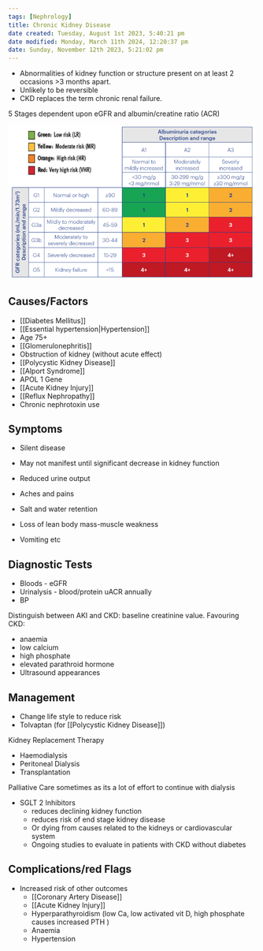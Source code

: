 ```yaml
---
tags: [Nephrology]
title: Chronic Kidney Disease
date created: Tuesday, August 1st 2023, 5:40:21 pm
date modified: Monday, March 11th 2024, 12:20:37 pm
date: Sunday, November 12th 2023, 5:21:02 pm
---
```


- Abnormalities of kidney function or structure present on at least 2 occasions >3 months apart.
- Unlikely to be reversible
- CKD replaces the term chronic renal failure.

5 Stages dependent upon eGFR and albumin/creatine ratio (ACR)

![](z_attachments/nS2PTtR.png)

## Causes/Factors

- [[Diabetes Mellitus]]
- [[Essential hypertension|Hypertension]]
- Age 75+
- [[Glomerulonephritis]]
- Obstruction of kidney (without acute effect)
- [[Polycystic Kidney Disease]]
- [[Alport Syndrome]]
- APOL 1 Gene
- [[Acute Kidney Injury]]
- [[Reflux Nephropathy]]
- Chronic nephrotoxin use

## Symptoms

- Silent disease
- May not manifest until significant decrease in kidney function

- Reduced urine output
- Aches and pains
- Salt and water retention
- Loss of lean body mass-muscle weakness
- Vomiting etc

## Diagnostic Tests

- Bloods - eGFR
- Urinalysis - blood/protein uACR annually
- BP

Distinguish between AKI and CKD: baseline creatinine value. Favouring CKD:

- anaemia
- low calcium
- high phosphate
- elevated parathroid hormone
- Ultrasound appearances

## Management

- Change life style to reduce risk
- Tolvaptan (for [[Polycystic Kidney Disease]])

Kidney Replacement Therapy

- Haemodialysis
- Peritoneal Dialysis
- Transplantation

Palliative Care sometimes as its a lot of effort to continue with dialysis

- SGLT 2 Inhibitors
  - reduces declining kidney function
  - reduces risk of end stage kidney disease
  - Or dying from causes related to the kidneys or cardiovascular system
  - Ongoing studies to evaluate in patients with CKD without diabetes

## Complications/red Flags

- Increased risk of other outcomes
  - [[Coronary Artery Disease]]
  - [[Acute Kidney Injury]]
  - Hyperparathyroidism (low Ca, low activated vit D, high phosphate causes increased PTH )
  - Anaemia
  - Hypertension
